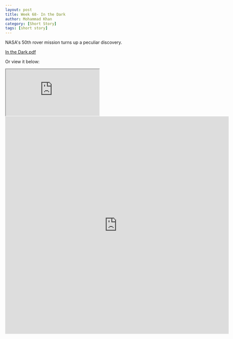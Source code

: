 ```yaml
---
layout: post
title: Week 68- In the Dark
author: Mohammad Khan
category: [Short Story]
tags: [short story]
---
```

NASA's 50th rover mission turns up a peculiar discovery.




<p><a href="https://drive.google.com/file/d/1PERo8jST-5YEARVusaBImOw4Kyba_Eqo/view?usp=sharing">
In the Dark.pdf</a></p>


Or view it below: 
<!-- <embed src="https://drive.google.com/file/d/1mrL8nISYXGzBGAjVw-4hgwagVCEkNMaT/view?usp=sharing#toolbar=0" width="800px" height="2100px" /> -->
<iframe src="https://docs.google.com/document/d/e/2PACX-1vSN_pw4zkyJM0MmcY9LX972oRB8gL0ge8o-Mlvo632KlDs56QJyv1cqwqTP4FOogufqf1298PV4h9zj/pub?embedded=true"></iframe>
<iframe
src="https://drive.google.com/file/d/1PERo8jST-5YEARVusaBImOw4Kyba_Eqo/view?usp=sharing&embedded=true"
style="width:718px; height:700px;" frameborder="0"></iframe>

